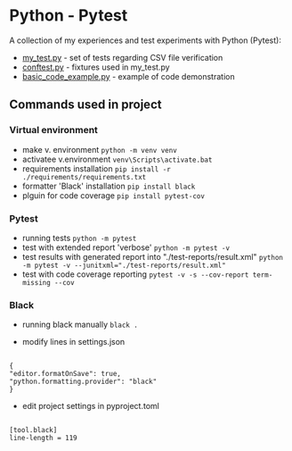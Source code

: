 # Python - Pytest

A collection of my experiences and test experiments with Python (Pytest):

- [my_test.py](https://github.com/fiszym/Pytest_Automated_Testing/blob/ec38a689568d518c8f200f19fa589b38f1aa1e04/my_test.py) - set of tests regarding CSV file verification
- [conftest.py]() - fixtures used in my_test.py
- [basic_code_example.py](https://github.com/fiszym/Pytest_Automated_Testing/blob/fa02f8a587083143b7503e6ea3ae92cce3970b0c/basic_code_example.py) - example of code demonstration

## Commands used in project

### Virtual environment

- make v. environment
  `python -m venv venv`
- activatee v.environment
  `venv\Scripts\activate.bat`
- requirements installation
  `pip install -r ./requirements/requirements.txt`
- formatter 'Black' installation
  `pip install black`
- plguin for code coverage
  `pip install pytest-cov`

### Pytest

- running tests
  `python -m pytest`
- test with extended report 'verbose'
  `python -m pytest -v`
- test results with generated report into "./test-reports/result.xml"
  `python -m pytest -v --junitxml="./test-reports/result.xml"`
- test with code coverage reporting
  `pytest -v -s --cov-report term-missing --cov`

### Black

- running black manually
  `black . `

- modify lines in settings.json

```

{
"editor.formatOnSave": true,
"python.formatting.provider": "black"
}

```

- edit project settings in pyproject.toml

```

[tool.black]
line-length = 119

```

```

```
